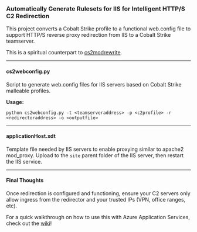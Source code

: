 ### Automatically Generate Rulesets for IIS for Intelligent HTTP/S C2 Redirection
This project converts a Cobalt Strike profile to a functional web.config file to support HTTP/S reverse proxy redirection from IIS to a Cobalt Strike teamserver.  

This is a spiritual counterpart to [cs2modrewrite](https://github.com/threatexpress/cs2modrewrite).

---------------------------------------------------
#### cs2webconfig.py
Script to generate web.config files for IIS servers based on Cobalt Strike malleable profiles.  

**Usage:**

`python cs2webconfig.py -t <teamserveraddress> -p <c2profile> -r <redirectoraddress> -o <outputfile>`  


---------------------------------------------------
#### applicationHost.xdt  
Template file needed by IIS servers to enable proxying similar to apache2 mod_proxy. Upload to the `site` parent folder of the IIS server, then restart the IIS service.  


---------------------------------------------------
#### Final Thoughts

Once redirection is configured and functioning, ensure your C2 servers only allow ingress from the redirector and your trusted IPs (VPN, office ranges, etc).  

For a quick walkthrough on how to use this with Azure Application Services, check out the [wiki](https://github.com/bashexplode/cs2webconfig/wiki/Azure-Web-Application-Service-Usage)!

